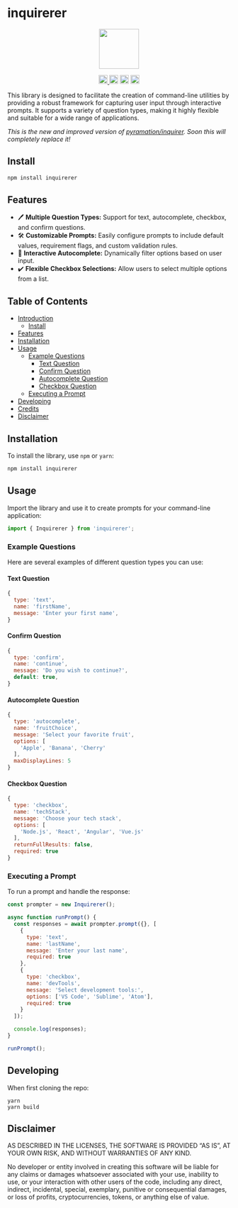 # inquirerer

<p align="center" width="100%">
    <img height="90" src="https://user-images.githubusercontent.com/545047/190171475-b416f99e-2831-4786-9ba3-a7ff4d95b0d3.svg" />
</p>

<p align="center" width="100%">
  
  <a href="https://github.com/pyramation/inquirerer/actions/workflows/run-tests.yml">
    <img height="20" src="https://github.com/pyramation/inquirerer/actions/workflows/run-tests.yml/badge.svg" />
  </a>
   <a href="https://github.com/pyramation/inquirerer/blob/main/LICENSE"><img height="20" src="https://img.shields.io/badge/license-MIT-blue.svg"></a>
   <a href="https://www.npmjs.com/package/inquirerer"><img height="20" src="https://img.shields.io/npm/dt/inquirerer"></a>
   <a href="https://www.npmjs.com/package/inquirerer"><img height="20" src="https://img.shields.io/github/package-json/v/pyramation/inquirerer?filename=packages%2Finquirerer%2Fpackage.json"></a>
</p>

This library is designed to facilitate the creation of command-line utilities by providing a robust framework for capturing user input through interactive prompts. It supports a variety of question types, making it highly flexible and suitable for a wide range of applications.

_This is the new and improved version of [pyramation/inquirer](https://github.com/pyramation/inquirerer). Soon this will completely replace it!_

## Install

```sh
npm install inquirerer
```

## Features

- 🖊 **Multiple Question Types:** Support for text, autocomplete, checkbox, and confirm questions.
- 🛠 **Customizable Prompts:** Easily configure prompts to include default values, requirement flags, and custom validation rules.
- 🔎 **Interactive Autocomplete:** Dynamically filter options based on user input.
- ✔️ **Flexible Checkbox Selections:** Allow users to select multiple options from a list.

## Table of Contents

- [Introduction](#inquirerer)
  - [Install](#install)
- [Features](#features)
- [Installation](#installation)
- [Usage](#usage)
  - [Example Questions](#example-questions)
    - [Text Question](#text-question)
    - [Confirm Question](#confirm-question)
    - [Autocomplete Question](#autocomplete-question)
    - [Checkbox Question](#checkbox-question)
  - [Executing a Prompt](#executing-a-prompt)
- [Developing](#developing)
- [Credits](#credits)
- [Disclaimer](#disclaimer)

## Installation

To install the library, use `npm` or `yarn`:

```bash
npm install inquirerer
```

## Usage

Import the library and use it to create prompts for your command-line application:

```js
import { Inquirerer } from 'inquirerer';
```

### Example Questions

Here are several examples of different question types you can use:

#### Text Question

```js
{
  type: 'text',
  name: 'firstName',
  message: 'Enter your first name',
}
```

#### Confirm Question

```js
{
  type: 'confirm',
  name: 'continue',
  message: 'Do you wish to continue?',
  default: true,
}
```

#### Autocomplete Question

```js
{
  type: 'autocomplete',
  name: 'fruitChoice',
  message: 'Select your favorite fruit',
  options: [
    'Apple', 'Banana', 'Cherry'
  ],
  maxDisplayLines: 5
}
```

#### Checkbox Question

```js
{
  type: 'checkbox',
  name: 'techStack',
  message: 'Choose your tech stack',
  options: [
    'Node.js', 'React', 'Angular', 'Vue.js'
  ],
  returnFullResults: false,
  required: true
}
```

### Executing a Prompt

To run a prompt and handle the response:

```js
const prompter = new Inquirerer();

async function runPrompt() {
  const responses = await prompter.prompt({}, [
    {
      type: 'text',
      name: 'lastName',
      message: 'Enter your last name',
      required: true
    },
    {
      type: 'checkbox',
      name: 'devTools',
      message: 'Select development tools:',
      options: ['VS Code', 'Sublime', 'Atom'],
      required: true
    }
  ]);

  console.log(responses);
}

runPrompt();
```


## Developing


When first cloning the repo:
```
yarn
yarn build
```

## Disclaimer

AS DESCRIBED IN THE LICENSES, THE SOFTWARE IS PROVIDED “AS IS”, AT YOUR OWN RISK, AND WITHOUT WARRANTIES OF ANY KIND.

No developer or entity involved in creating this software will be liable for any claims or damages whatsoever associated with your use, inability to use, or your interaction with other users of the code, including any direct, indirect, incidental, special, exemplary, punitive or consequential damages, or loss of profits, cryptocurrencies, tokens, or anything else of value.
